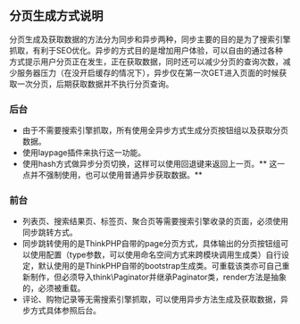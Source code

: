 ## 分页生成方式说明
分页生成及获取数据的方法分为同步和异步两种，同步主要的目的是为了搜索引擎抓取，有利于SEO优化。异步的方式目的是增加用户体验，可以自由的通过各种方式提示用户分页正在发生，正在获取数据，同时还可以减少分页的查询次数，减少服务器压力（在没开启缓存的情况下），异步仅在第一次GET进入页面的时候获取一次分页，后期获取数据并不执行分页查询。

### 后台
+ 由于不需要搜索引擎抓取，所有使用全异步方式生成分页按钮组以及获取分页数据。
+ 使用laypage插件来执行这一功能。
+ 使用hash方式做异步分页切换，这样可以使用回退键来返回上一页。** 这一点并不强制使用，也可以使用普通异步获取数据。**

### 前台
+ 列表页、搜索结果页、标签页、聚合页等需要搜索引擎收录的页面，必须使用同步跳转方式。
+ 同步跳转使用的是ThinkPHP自带的page分页方式，具体输出的分页按钮组可以使用配置（type参数，可以使用命名空间方式来跨模块调用生成类）自行设定，默认使用的是ThinkPHP自带的bootstrap生成类。可重载该类亦可自己重新制作，但必须导入think\Paginator并继承Paginator类，render方法是抽象的，必须被重载。
+ 评论、购物记录等无需搜索引擎抓取，可以使用异步方法生成及获取数据，异步方式具体参照后台。